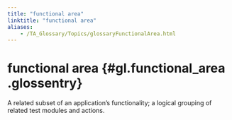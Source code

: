 ```yaml
--- 
title: "functional area"
linktitle: "functional area"
aliases: 
    - /TA_Glossary/Topics/glossaryFunctionalArea.html
---
```

# functional area {#gl.functional_area .glossentry}

A related subset of an application’s functionality; a logical grouping of related test modules and actions.


